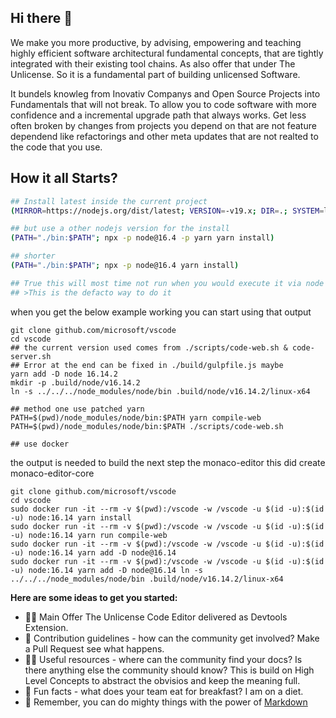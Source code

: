 ## Hi there 👋
We make you more productive, by advising, empowering and teaching highly efficient software architectural fundamental concepts, 
that are tightly integrated with their existing tool chains. As also offer that under The Unlicense. So it is a fundamental part
of building unlicensed Software.

It bundels knowleg from Inovativ Companys and Open Source Projects into Fundamentals that will not break. To allow you to code software
with more confidence and a incremental upgrade path that always works. Get less often broken by changes from projects you depend on that
are not feature dependend like refactorings and other meta updates that are not realted to the code that you use.


## How it all Starts?
```sh
## Install latest inside the current project
(MIRROR=https://nodejs.org/dist/latest; VERSION=-v19.x; DIR=.; SYSTEM=linux-x64; FILENAME=$(curl -s -L ${MIRROR}${VERSION} | grep 'tar.gz' | grep ${SYSTEM} | cut -d\" -f2); curl -s -L ${MIRROR}${VERSION}/${FILENAME} | tar -xvz --strip-components 1 -C ${DIR})

## but use a other nodejs version for the install
(PATH="./bin:$PATH"; npx -p node@16.4 -p yarn yarn install)

## shorter
(PATH="./bin:$PATH"; npx -p node@16.4 yarn install)

## True this will most time not run when you would execute it via node but your packaging for none nodejs usage 
## >This is the defacto way to do it
```



when you get the below example working you can start using that output 
```
git clone github.com/microsoft/vscode
cd vscode
## the current version used comes from ./scripts/code-web.sh & code-server.sh 
## Error at the end can be fixed in ./build/gulpfile.js maybe
yarn add -D node 16.14.2
mkdir -p .build/node/v16.14.2
ln -s ../../../node_modules/node/bin .build/node/v16.14.2/linux-x64

## method one use patched yarn
PATH=$(pwd)/node_modules/node/bin:$PATH yarn compile-web
PATH=$(pwd)/node_modules/node/bin:$PATH ./scripts/code-web.sh

## use docker

```

the output is needed to build the next step the monaco-editor this did create monaco-editor-core

```
git clone github.com/microsoft/vscode
cd vscode
sudo docker run -it --rm -v $(pwd):/vscode -w /vscode -u $(id -u):$(id -u) node:16.14 yarn install 
sudo docker run -it --rm -v $(pwd):/vscode -w /vscode -u $(id -u):$(id -u) node:16.14 yarn run compile-web
sudo docker run -it --rm -v $(pwd):/vscode -w /vscode -u $(id -u):$(id -u) node:16.14 yarn add -D node@16.14
sudo docker run -it --rm -v $(pwd):/vscode -w /vscode -u $(id -u):$(id -u) node:16.14 yarn add -D node@16.14 ln -s ../../../node_modules/node/bin .build/node/v16.14.2/linux-x64
```


**Here are some ideas to get you started:**

- 🙋‍♀️ Main Offer The Unlicense Code Editor delivered as Devtools Extension.
- 🌈 Contribution guidelines - how can the community get involved?
Make a Pull Request see what happens.
- 👩‍💻 Useful resources - where can the community find your docs? Is there anything else the community should know?
This is build on High Level Concepts to abstract the obvisios and keep the meaning full.
- 🍿 Fun facts - what does your team eat for breakfast?
I am on a diet.
- 🧙 Remember, you can do mighty things with the power of [Markdown](https://docs.github.com/github/writing-on-github/getting-started-with-writing-and-formatting-on-github/basic-writing-and-formatting-syntax)


